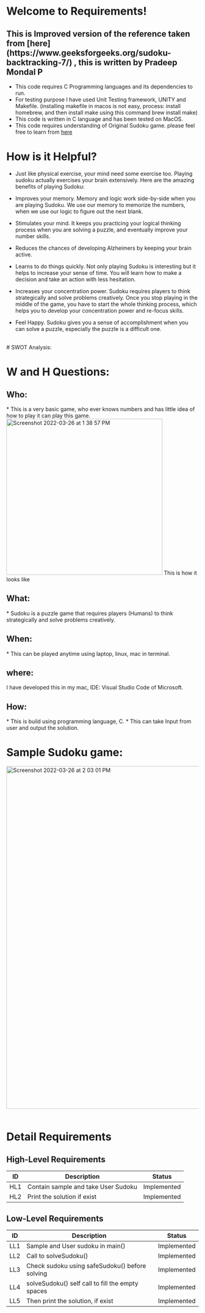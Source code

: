 # Welcome to Requirements!

<h2> This is Improved version of the reference taken from [here](https://www.geeksforgeeks.org/sudoku-backtracking-7/) , this is written by Pradeep Mondal P </h2>

* This code requires C Programming languages and its dependencies to run.
* For testing purpose I have used Unit Testing framework, UNITY and Makefile. 
(installing makefile in macos is not easy, process: install homebrew, and then install make using this command brew install make)
* This code is written in C language and has been tested on MacOS.
* This code requires understanding of Original Sudoku game. please feel free to learn from [here](https://sudoku.com/)

# How is it Helpful?
* Just like physical exercise, your mind need some exercise too. Playing sudoku actually exercises your brain extensively. Here are the amazing benefits of playing Sudoku:

* Improves your memory. Memory and logic work side-by-side when you are playing Sudoku. We use our memory to memorize the numbers, when we use our logic to figure out the next blank.
* Stimulates your mind. It keeps you practicing your logical thinking process when you are solving a puzzle, and eventually improve your number skills.
* Reduces the chances of developing Alzheimers by keeping your brain active.
* Learns to do things quickly. Not only playing Sudoku is interesting but it helps to increase your sense of time. You will learn how to make a decision and take an action with less hesitation.
* Increases your concentration power. Sudoku requires players to think strategically and solve problems creatively. Once you stop playing in the middle of the game, you have to start the whole thinking process, which helps you to develop your concentration power and re-focus skills.
* Feel Happy. Sudoku gives you a sense of accomplishment when you can solve a puzzle, especially the puzzle is a difficult one.

<br>
# SWOT Analysis:

# W and H Questions:
<h2> Who: </h2> 
* This is a very basic game, who ever knows numbers and has little idea of how to play it can play this game.
<br>
<img width="409" alt="Screenshot 2022-03-26 at 1 38 57 PM" src="https://user-images.githubusercontent.com/43140053/160231424-c89c4c8f-24bd-4f41-a060-fad1c177064a.png">
This is how it looks like
<br>
<h2> What:</h2>
* Sudoku is a puzzle game that requires players (Humans) to think strategically and solve problems creatively.

<br>
<h2> When: </h2>
* This can be played anytime using laptop, linux, mac in terminal. 
<br>
<h2> where: </h2>
I have developed this in my mac, IDE: Visual Studio Code of Microsoft. 
<br>
<h2> How:</h2>
* This is build using programming language, C.
* This can take Input from user and output the solution.

# Sample Sudoku game:
<img width="898" alt="Screenshot 2022-03-26 at 2 03 01 PM" src="https://user-images.githubusercontent.com/43140053/160231585-c5bc98a8-fb99-4a89-8666-004e25d3bccc.png">

<br>
<br>

# Detail Requirements

## High-Level Requirements
|ID| Description | Status
|--|--|--|
| HL1 | Contain sample and take User Sudoku | Implemented
| HL2 | Print the solution if exist | Implemented

## Low-Level Requirements
|ID| Description | Status
|--|--|--|
| LL1 | Sample and User sudoku in main() |Implemented
| LL2 | Call to solveSudoku() | Implemented
| LL3 | Check sudoku using safeSudoku() before solving | Implemented
| LL4 | solveSudoku() self call to fill the empty spaces | Implemented
| LL5 | Then print the solution, if exist | Implemented



